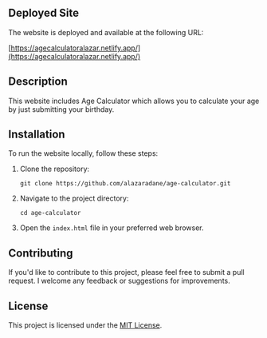 



## Deployed Site

The website is deployed and available at the following URL:

[https://agecalculatoralazar.netlify.app/](https://agecalculatoralazar.netlify.app/)

## Description

This website includes Age Calculator which allows you to calculate your age by just submitting your birthday. 

## Installation

To run the website locally, follow these steps:

1. Clone the repository:

   ```
   git clone https://github.com/alazaradane/age-calculator.git
   ```

2. Navigate to the project directory:

   ```
   cd age-calculator
   ```

3. Open the `index.html` file in your preferred web browser.

## Contributing

If you'd like to contribute to this project, please feel free to submit a pull request. I welcome any feedback or suggestions for improvements.

## License

This project is licensed under the [MIT License](LICENSE).
```


